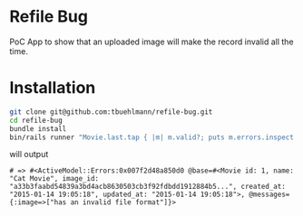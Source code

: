 # Refile Bug

PoC App to show that an uploaded image will make the record invalid all the time.

# Installation

```sh
git clone git@github.com:tbuehlmann/refile-bug.git
cd refile-bug
bundle install
bin/rails runner "Movie.last.tap { |m| m.valid?; puts m.errors.inspect }"
```

will output

```
# => #<ActiveModel::Errors:0x007f2d48a850d0 @base=#<Movie id: 1, name: "Cat Movie", image_id: "a33b3faabd54839a3bd4acb8630503cb3f92fdbdd1912884b5...", created_at: "2015-01-14 19:05:18", updated_at: "2015-01-14 19:05:18">, @messages={:image=>["has an invalid file format"]}>
```
